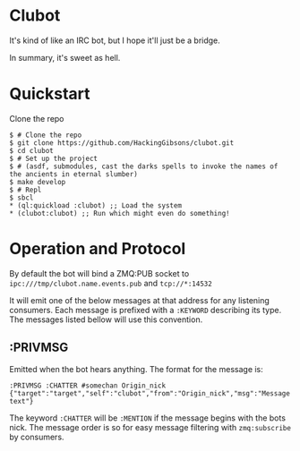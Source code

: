 # Clubot
It's kind of like an IRC bot, but I hope it'll just be a bridge.

In summary, it's sweet as hell.

# Quickstart
Clone the repo

```
$ # Clone the repo
$ git clone https://github.com/HackingGibsons/clubot.git
$ cd clubot
$ # Set up the project
$ # (asdf, submodules, cast the darks spells to invoke the names of the ancients in eternal slumber)
$ make develop
$ # Repl
$ sbcl
* (ql:quickload :clubot) ;; Load the system
* (clubot:clubot) ;; Run which might even do something!
```

# Operation and Protocol
By default the bot will bind a ZMQ:PUB socket to `ipc:///tmp/clubot.name.events.pub` and `tcp://*:14532`

It will emit one of the below messages at that address for any listening consumers. Each message is prefixed with
a `:KEYWORD` describing its type. The messages listed bellow will use this convention.

## :PRIVMSG
Emitted when the bot hears anything. The format for the message is:

```
:PRIVMSG :CHATTER #somechan Origin_nick {"target":"target","self":"clubot","from":"Origin_nick","msg":"Message text"}
```

The keyword `:CHATTER` will be `:MENTION` if the message begins with the bots nick. The message order is so
for easy message filtering with `zmq:subscribe` by consumers.